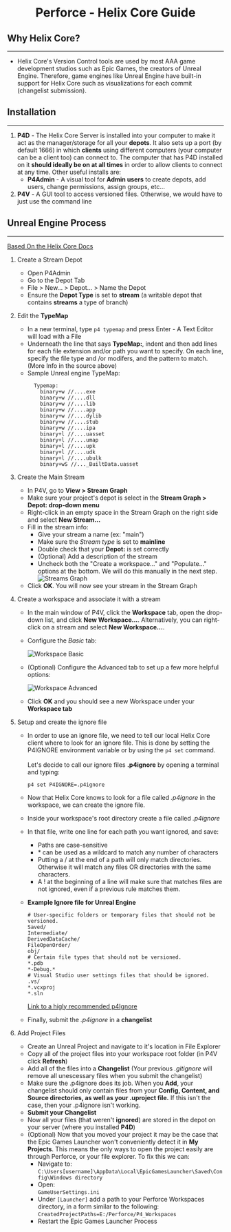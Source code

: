 <h1 style="text-align: center;"> Perforce - Helix Core Guide </h1>

## Why Helix Core?
---
- Helix Core's Version Control tools are used by most AAA game development studios such as Epic Games, the creators of
  Unreal Engine. Therefore, game engines like Unreal Engine have built-in support for Helix Core such as visualizations
  for each commit (changelist submission).

## Installation
---
1. **P4D** - The Helix Core Server is installed into your computer to make it act as the manager/storage for all your **depots**. It also sets up a port (by default 1666) in which **clients** using different computers (your computer can be a client too) can connect to. The computer that has P4D installed on it **should ideally be on at all times** in order to allow clients to connect at any time. Other useful installs are:
    - **P4Admin** - A visual tool for **Admin users** to create depots, add users, change permissions, assign groups, etc...
2. **P4V** - A GUI tool to access versioned files. Otherwise, we would have to just use the command line

## Unreal Engine Process
---
[Based On the Helix Core Docs](https://help.perforce.com/helix-core/quickstart-unreal/Content/quickstart/game-home-quickstart.html)

1. Create a Stream Depot
    - Open P4Admin
    - Go to the Depot Tab
    - File > New... > Depot... > Name the Depot
    - Ensure the **Depot Type** is set to **stream** (a writable depot that contains **streams** a type of branch)

2. Edit the **TypeMap**
    - In a new terminal, type `p4 typemap` and press Enter - A Text Editor will load with a File
    - Underneath the line that says **TypeMap:**, indent and then add lines for each file extension and/or path you want to specify. On each line, specify the file type and /or modifers, and the pattern to match. (More Info in the source above)
    - Sample Unreal engine TypeMap:
      ```
        Typemap:
          binary+w //....exe
          binary+w //....dll
          binary+w //....lib
          binary+w //....app
          binary+w //....dylib
          binary+w //....stub
          binary+w //....ipa
          binary+l //....uasset
          binary+l //....umap
          binary+l //....upk
          binary+l //....udk
          binary+l //....ubulk
          binary+wS //..._BuiltData.uasset
      ```
3. Create the Main Stream
    - In P4V, go to **View > Stream Graph**
    - Make sure your project's depot is select in the **Stream Graph > Depot: drop-down menu**
    - Right-click in an empty space in the Stream Graph on the right side and select **New Stream...**
    - Fill in the stream info:
      - Give your stream a name (ex: "main")
      - Make sure the *Stream type* is set to **mainline**
      - Double check that your **Depot:** is set correctly
      - (Optional) Add a description of the stream
      - Uncheck both the "Create a workspace..." and "Populate..." options at the bottom. We will do this manually in the next step.
        ![Streams Graph](https://help.perforce.com/helix-core/quickstart-unreal/Content/Resources/Images/game-create-main-stream-5_800x533.png)
    - Click **OK**. You will now see your stream in the Stream Graph
4. Create a workspace and associate it with a stream
    - In the main window of P4V, click the **Workspace** tab, open the drop-down list, and click **New Workspace...**. Alternatively, you can right-click on a stream and select **New Workspace...**.
    - Configure the *Basic* tab:

      ![Workspace Basic](https://help.perforce.com/helix-core/quickstart-unreal/Content/Resources/Images/game-create-workspace-2.png)
    - (Optional) Configure the Advanced tab to set up a few more helpful options:

      ![Workspace Advanced](https://help.perforce.com/helix-core/quickstart-unreal/Content/Resources/Images/game-create-workspace-3.png)
    - Click **OK** and you should see a new Workspace under your **Workspace tab**

5. Setup and create the ignore file
    - In order to use an ignore file, we need to tell our local Helix Core client where to look for an ignore file. This is done by setting the P4IGNORE environment variable or by using the `p4 set` command.\
    \
    Let's decide to call our ignore files **.p4ignore** by opening a terminal and typing:
      ```
      p4 set P4IGNORE=.p4ignore
      ```
    - Now that Helix Core knows to look for a file called *.p4ignore* in the workspace, we can create the ignore file.
    - Inside your workspace's root directory create a file called *.p4ignore*
    - In that file, write one line for each path you want ignored, and save:
      - Paths are case-sensitive
      - \* can be used as a wildcard to match any number of characters
      - Putting a / at the end of a path will only match directories. Otherwise it will match any files OR directories with the same characters.
      - A ! at the beginning of a line will make sure that matches files are not ignored, even if a previous rule matches them.
    - **Example Ignore file for Unreal Engine**
      ```
      # User-specific folders or temporary files that should not be versioned.
      Saved/
      Intermediate/
      DerivedDataCache/
      FileOpenOrder/
      obj/
      # Certain file types that should not be versioned.
      *.pdb
      *-Debug.*
      # Visual Studio user settings files that should be ignored.
      .vs/
      *.vcxproj
      *.sln
      ```
      [Link to a higly recommended p4Ignore](https://github.com/github/gitignore/blob/main/UnrealEngine.gitignore)

    - Finally, submit the *.p4ignore* in a **changelist**
6. Add Project Files
    - Create an Unreal Project and navigate to it's location in File Explorer
    - Copy all of the project files into your workspace root folder (in P4V click **Refresh**)
    - Add all of the files into a **Changelist** (Your previous *.gitignore* will remove all unescessary files when you submit the changelist)
    - Make sure the .p4ignore does its job. When you **Add**, your changelist should only contain files from your **Config, Content, and Source directories, as well as your .uproject file.** If this isn't the case, then your .p4ignore isn't working.
    - **Submit your Changelist**
    - Now all your files (that weren't **ignored**) are stored in the depot on your server (where you installed  **P4D**)
    - (Optional) Now that you moved your project it may be the case that the Epic Games Launcher won't conveniently detect it in **My Projects**. This means the only ways to open the project easily are through Perforce, or your file explorer. To fix this we can:
      - Navigate to:\
      `C:\Users[username]\AppData\Local\EpicGamesLauncher\Saved\Config\Windows directory`
      - Open:\
      `GameUserSettings.ini`
      - Under `[Launcher]` add a path to your Perforce Workspaces directory, in a form similar to the following:\
      `CreatedProjectPaths=E:/Perforce/P4_Workspaces`
      - Restart the Epic Games Launcher Process

